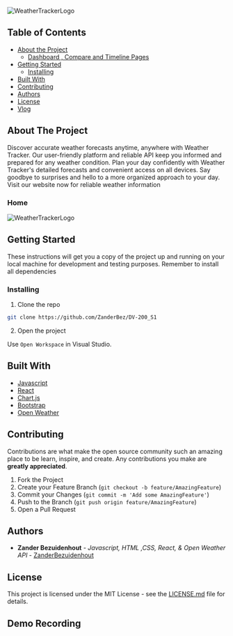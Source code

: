 ![WeatherTrackerLogo](../DV-200_S1/myapp/src/Images/Frame%203.png)


## Table of Contents

* [About the Project](#about-the-project)
   * [Dashboard , Compare and Timeline Pages](#home)
* [Getting Started](#getting-started)
  * [Installing](#installing)
* [Built With](#built-with)
* [Contributing](#contributing)
* [Authors](#authors)
* [License](#license)
* [Vlog](#vlog)

## About The Project

Discover accurate weather forecasts anytime, anywhere with Weather Tracker. Our user-friendly platform and reliable API keep you informed and prepared for any weather condition. Plan your day confidently with Weather Tracker's detailed forecasts and convenient access on all devices. Say goodbye to surprises and hello to a more organized approach to your day. Visit our website now for reliable weather information

### Home

![WeatherTrackerLogo](../DV-200_S1/myapp/src/Images/Weather%20tracker%20mock%20Ups.png)


## Getting Started

These instructions will get you a copy of the project up and running on your local machine for development and testing purposes.
 Remember to install all dependencies

### Installing

1. Clone the repo
```sh
git clone https://github.com/ZanderBez/DV-200_S1
```
2. Open the project

Use `Open Workspace` in Visual Studio.

## Built With

* [Javascript](https://developer.mozilla.org/en-US/docs/Web/JavaScript)
* [React](https://react.dev/)
* [Chart.js](https://www.chartjs.org/)
* [Bootstrap](https://getbootstrap.com/)
* [Open Weather](https://openweathermap.org/)

## Contributing

Contributions are what make the open source community such an amazing place to be learn, inspire, and create. Any contributions you make are **greatly appreciated**.

1. Fork the Project
2. Create your Feature Branch (`git checkout -b feature/AmazingFeature`)
3. Commit your Changes (`git commit -m 'Add some AmazingFeature'`)
4. Push to the Branch (`git push origin feature/AmazingFeature`)
5. Open a Pull Request

## Authors

* **Zander Bezuidenhout** - *Javascript, HTML ,CSS, React, & Open Weather API* - [ZanderBezuidenhout](https://github.com/ZanderBez)



## License

This project is licensed under the MIT License - see the [LICENSE.md](LICENSE.md) file for details.


## Demo Recording 

